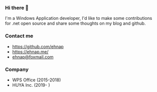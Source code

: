 ### Hi there 👋

I'm a Windows Application developer, I'd like to make some contributions for .net open source and share some thoughts on my blog and github.


### Contact me

- <https://github.com/ehnap>
- <https://ehnap.me/>
- <ehnap@foxmail.com>


### Company
- WPS Office (2015-2018)
- HUYA Inc. (2019- )

<!--
**ehnap/ehnap** is a ✨ _special_ ✨ repository because its `README.md` (this file) appears on your GitHub profile.

Here are some ideas to get you started:

- 🔭 I’m currently working on ...
- 🌱 I’m currently learning ...
- 👯 I’m looking to collaborate on ...
- 🤔 I’m looking for help with ...
- 💬 Ask me about ...
- 📫 How to reach me: ...
- 😄 Pronouns: ...
- ⚡ Fun fact: ...
-->
